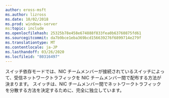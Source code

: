 ```yaml
---
author: eross-msft
ms.author: lizross
ms.date: 10/02/2018
ms.prod: windows-server
ms:topic: include
ms.openlocfilehash: 25325b78e458e674888f833fea0b63760875fd61
ms.sourcegitcommit: da7b9bce1eba369bcd156639276f6899714e279f
ms.translationtype: MT
ms.contentlocale: ja-JP
ms.lasthandoff: 03/26/2020
ms.locfileid: "80316497"
---
```

スイッチ依存モードでは、NIC チームメンバーが接続されているスイッチによって、受信ネットワークトラフィックを NIC チームメンバー間で配布する方法が決まります。 スイッチは、NIC チームメンバー間でネットワークトラフィックを分散する方法を決定するために、完全に独立しています。